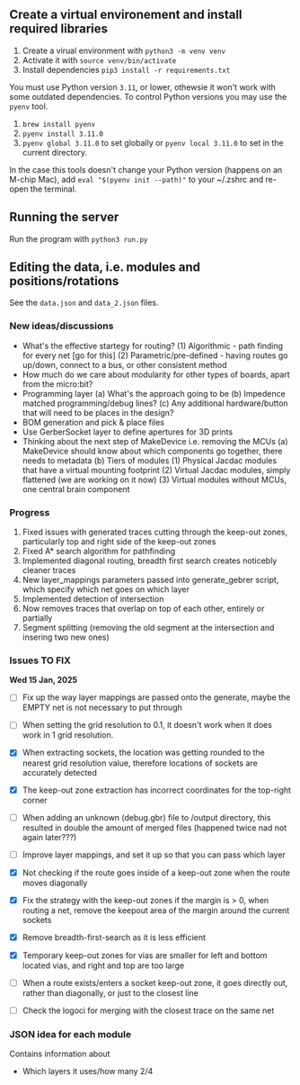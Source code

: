 ## Create a virtual environement and install required libraries

1. Create a virual environment with `python3 -m venv venv`
2. Activate it with `source venv/bin/activate`
3. Install dependencies `pip3 install -r requirements.txt`

You must use Python version `3.11`, or lower, othewsie it won't work with some outdated dependencies. To control Python versions you may use the `pyenv` tool.

1. `brew install pyenv`
2. `pyenv install 3.11.0`
3. `pyenv global 3.11.0` to set globally or `pyenv local 3.11.0` to set in the current directory.

In the case this tools doesn't change your Python version (happens on an M-chip Mac), add `eval "$(pyenv init --path)"` to your ~/.zshrc and re-open the terminal.

## Running the server

Run the program with `python3 run.py`

## Editing the data, i.e. modules and positions/rotations

See the `data.json` and `data_2.json` files.

### New ideas/discussions

- What's the effective startegy for routing?
  (1) Algorithmic - path finding for every net [go for this]
  (2) Parametric/pre-defined - having routes go up/down, connect to a bus, or other consistent method
- How much do we care about modularity for other types of boards, apart from the micro:bit?
- Programming layer
  (a) What's the approach going to be
  (b) Impedence matched programming/debug lines?
  (c) Any additional hardware/button that will need to be places in the design?
- BOM generation and pick & place files
- Use GerberSocket layer to define apertures for 3D prints
- Thinking about the next step of MakeDevice i.e. removing the MCUs
  (a) MakeDevice should know about which components go together, there needs to metadata
  (b) Tiers of modules
  (1) Physical Jacdac modules that have a virtual mounting footprint
  (2) Virtual Jacdac modules, simply flattened (we are working on it now)
  (3) Virtual modules without MCUs, one central brain component

### Progress

1. Fixed issues with generated traces cutting through the keep-out zones, particularly top and right side of the keep-out zones
2. Fixed A\* search algorithm for pathfinding
3. Implemented diagonal routing, breadth first search creates noticebly cleaner traces
4. New layer_mappings parameters passed into generate_gebrer script, which specify which net goes on which layer
5. Implemented detection of intersection
6. Now removes traces that overlap on top of each other, entirely or partially
7. Segment splitting (removing the old segment at the intersection and insering two new ones)

### Issues TO FIX

**Wed 15 Jan, 2025**

- [ ] Fix up the way layer mappings are passed onto the generate, maybe the EMPTY net is not necessary to put through

- [ ] When setting the grid resolution to 0.1, it doesn't work when it does work in 1 grid resolution.
- [x] When extracting sockets, the location was getting rounded to the nearest grid resolution value, therefore locations of sockets are accurately detected
- [x] The keep-out zone extraction has incorrect coordinates for the top-right corner
- [ ] When adding an unknown (debug.gbr) file to /output directory, this resulted in double the amount of merged files (happened twice nad not again later???)
- [ ] Improve layer mappings, and set it up so that you can pass which layer
- [x] Not checking if the route goes inside of a keep-out zone when the route moves diagonally
- [x] Fix the strategy with the keep-out zones if the margin is > 0, when routing a net, remove the keepout area of the margin around the current sockets
- [x] Remove breadth-first-search as it is less efficient
- [x] Temporary keep-out zones for vias are smaller for left and bottom located vias, and right and top are too large
- [ ] When a route exists/enters a socket keep-out zone, it goes directly out, rather than diagonally, or just to the closest line 
- [ ] Check the logoci for merging with the closest trace on the same net

### JSON idea for each module

Contains information about

- Which layers it uses/how many 2/4
